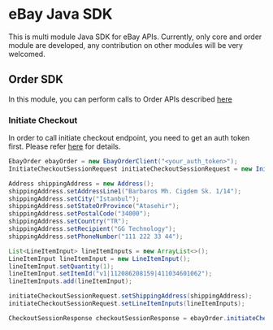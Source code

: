 # eBay Java SDK

This is multi module Java SDK for eBay APIs. Currently, only core and order module are developed, any contribution on other modules will be very welcomed.

## Order SDK

In this module, you can perform calls to Order APIs described [here](http://developer.ebay.com/Devzone/rest/api-ref/order/index.html)

### Initiate Checkout

In order to call initiate checkout endpoint, you need to get an auth token first. Please refer [here](http://developer.ebay.com/DevZone/XML/docs/HowTo/Tokens/GettingTokens.html#step2) for details.

```java
EbayOrder ebayOrder = new EbayOrderClient("<your_auth_token>");
InitiateCheckoutSessionRequest initiateCheckoutSessionRequest = new InitiateCheckoutSessionRequest();

Address shippingAddress = new Address();
shippingAddress.setAddressLine1("Barbaros Mh. Cigdem Sk. 1/14");
shippingAddress.setCity("Istanbul");
shippingAddress.setStateOrProvince("Atasehir");
shippingAddress.setPostalCode("34000");
shippingAddress.setCountry("TR");
shippingAddress.setRecipient("GG Technology");
shippingAddress.setPhoneNumber("111 222 33 44");

List<LineItemInput> lineItemInputs = new ArrayList<>();
LineItemInput lineItemInput = new LineItemInput();
lineItemInput.setQuantity(1);
lineItemInput.setItemId("v1|112086208159|411034601062");
lineItemInputs.add(lineItemInput);

initiateCheckoutSessionRequest.setShippingAddress(shippingAddress);
initiateCheckoutSessionRequest.setLineItemInputs(lineItemInputs);

CheckoutSessionResponse checkoutSessionResponse = ebayOrder.initiateCheckoutSession(initiateCheckoutSessionRequest);
```
